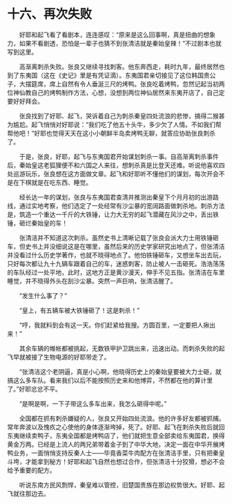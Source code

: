 # 十六、再次失败
&emsp;&emsp;好耶和起飞看了看剧本，连连感叹：“原来是这么回事啊，真是扭曲的想象力，如果不看剧透，恐怕是一辈子也猜不到张清洁就是秦始皇辣！”不过剧本也就写到这里。

&emsp;&emsp;高渐离刺杀失败。张良又继续寻找刺客。他东奔西走，耗时九年，最终居然也到了东夷国（这在《史记》里是有凭证滴）。东夷国君亲切接见了这位韩国贵公子，大摆筵席，席上自然有令人垂涎三尺的烤鸭。张良吃着烤鸭，忽然记起当初两位神仙教自己的烤鸭制作方法，心想，没想到两位神仙居然来东夷开店了，自己定要好好拜会。

&emsp;&emsp;张良找到了好耶、起飞，哭诉着自己为刺杀秦皇四处流浪的悲惨，搞得二猴甚为尴尬。起飞悄悄对好耶说：“我们吃了他五十头牛，多少欠了人情。不如我们帮帮他吧！”好耶也觉得天天在这小小朝鲜半岛卖烤鸭无聊，就答应协助张良刺杀了。

&emsp;&emsp;于是，张良，好耶，起飞与东夷国君开始谋划刺杀一事。自高渐离刺杀事件后，秦始皇这老狐狸便不和六国之人来往，想刺杀真是比登天还难。听说他喜欢四处巡游玩乐，张良想在这方面做文章。起飞和好耶听不懂他们的谋划，每次开会不是在下棋就是在吃东西、睡觉。

&emsp;&emsp;经长达一年的谋划，张良与东夷国君查清并推测出秦皇下个月月初的出游路线，通过实地考察，他们选定了一处经常有沙尘暴的宽阔路面做刺杀地。刺杀方法是，筑造一个重达一千斤的大铁锤，让力大无穷的起飞潜藏在风沙之中，丢出铁锤，砸烂秦始皇的车！

&emsp;&emsp;张清洁并不知道这次刺杀。虽然史书上清晰记载了张良会派大力士用铁锤砸车，但史书上并没细说这是在哪里，虽然后来的历史学家研究出地点了，但张清洁并没看过什么历史学著作，也就不晓得地点了。他怕铁锤砸车，又想坐车出去玩，只好每次都让九十九辆车跟着自己的车，迷惑刺客，防止被人一击砸死。浩浩荡荡的车队经过一处平地，此时，这地方正是黄沙漫天，伸手不见五指。张清洁在车里睡觉，并不晓得外头在刮沙尘暴。突然一声巨响，张清洁醒了。

&emsp;&emsp;“发生什么事了？”

&emsp;&emsp;“皇上，有五辆车被大铁锤砸了！这是刺杀！”

&emsp;&emsp;“哼，我就料到会有这一天。你们赶紧给我搜。方圆百里，一定要把人揪出来！”

&emsp;&emsp;其余车辆的帷帐都被挑起，无数铁甲护卫跳出来，迅速出动。而刺杀失败的起飞早就被接了生物电源的好耶带走了。

&emsp;&emsp;“张清洁这个老阴逼，真是小心啊，他晓得历史上的秦始皇要被大力士砸，就搞这么多车队。看来我们以后不能按照历史来和他博弈，不然都在他的算计里了。”好耶忿忿不平。

&emsp;&emsp;“是啊是啊，一下子带这么多车出来，我怎么砸得中呢。”

&emsp;&emsp;全国都在抓有刺杀嫌疑的人，张良又开始四处流浪。他的许多好友都被抓捕。常年奔波以及愧疚之心使他的身体逐渐垮掉，死了。好耶、起飞在刺杀失败后就回东夷继续卖鸭子，东夷全国都是烤鸭店了，他们就把生意全部卖给东夷国君，换得黄金万两。已经是上流人的两兄弟带着金子到了中华大地，决定一面在中华开展烤鸭业务，一面悄悄支持反秦人士——毕竟香菜牛肉配方在张清洁手里，只有把秦皇斗垮，才能拿到秘方！好耶和起飞自然也想过合作，但张清洁十分狡猾，想必不会给予重要的配方。

&emsp;&emsp;听说东南方民风剽悍，秦皇难以管控，旧楚国贵族在那边权势很大。好耶、起飞就往那边去。
